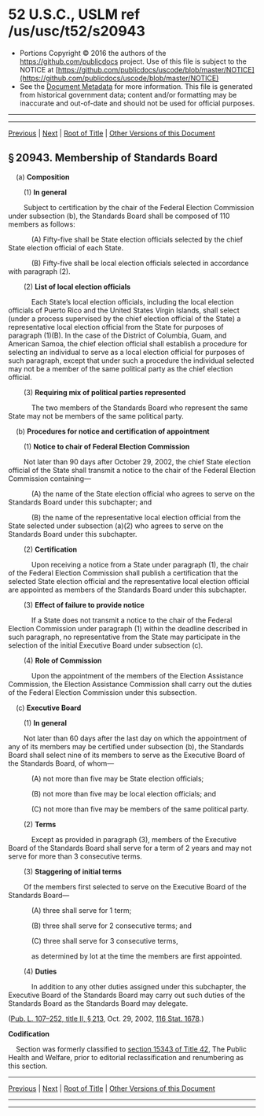 ---
---

# 52 U.S.C., USLM ref /us/usc/t52/s20943

* Portions Copyright © 2016 the authors of the https://github.com/publicdocs project.
  Use of this file is subject to the NOTICE at [https://github.com/publicdocs/uscode/blob/master/NOTICE](https://github.com/publicdocs/uscode/blob/master/NOTICE)
* See the [Document Metadata](././../../../../../../../..//README.md) for more information.
  This file is generated from historical government data; content and/or formatting may be inaccurate and out-of-date and should not be used for official purposes.

----------
----------

[Previous](./../../../../../../../..//us/usc/t52/stII/ch209/schII/ptA/spt2/m__us_usc_t52_s20942.md) | [Next](./../../../../../../../..//us/usc/t52/stII/ch209/schII/ptA/spt2/m__us_usc_t52_s20944.md) | [Root of Title](./../../../../../../../../) | [Other Versions of this Document](https://publicdocs.github.io/go/links?ns=uslm&ref=%2Fus%2Fusc%2Ft52%2Fs20943)

## § 20943. Membership of Standards Board

    (a) __Composition__ 

        (1) __In general__ 

        Subject to certification by the chair of the Federal Election Commission under subsection (b), the Standards Board shall be composed of 110 members as follows:

            (A) Fifty-five shall be State election officials selected by the chief State election official of each State.

            (B) Fifty-five shall be local election officials selected in accordance with paragraph (2).

        (2) __List of local election officials__ 

            Each State’s local election officials, including the local election officials of Puerto Rico and the United States Virgin Islands, shall select (under a process supervised by the chief election official of the State) a representative local election official from the State for purposes of paragraph (1)(B). In the case of the District of Columbia, Guam, and American Samoa, the chief election official shall establish a procedure for selecting an individual to serve as a local election official for purposes of such paragraph, except that under such a procedure the individual selected may not be a member of the same political party as the chief election official.

        (3) __Requiring mix of political parties represented__ 

            The two members of the Standards Board who represent the same State may not be members of the same political party.

    (b) __Procedures for notice and certification of appointment__ 

        (1) __Notice to chair of Federal Election Commission__ 

        Not later than 90 days after October 29, 2002, the chief State election official of the State shall transmit a notice to the chair of the Federal Election Commission containing—

            (A) the name of the State election official who agrees to serve on the Standards Board under this subchapter; and

            (B) the name of the representative local election official from the State selected under subsection (a)(2) who agrees to serve on the Standards Board under this subchapter.

        (2) __Certification__ 

            Upon receiving a notice from a State under paragraph (1), the chair of the Federal Election Commission shall publish a certification that the selected State election official and the representative local election official are appointed as members of the Standards Board under this subchapter.

        (3) __Effect of failure to provide notice__ 

            If a State does not transmit a notice to the chair of the Federal Election Commission under paragraph (1) within the deadline described in such paragraph, no representative from the State may participate in the selection of the initial Executive Board under subsection (c).

        (4) __Role of Commission__ 

            Upon the appointment of the members of the Election Assistance Commission, the Election Assistance Commission shall carry out the duties of the Federal Election Commission under this subsection.

    (c) __Executive Board__ 

        (1) __In general__ 

        Not later than 60 days after the last day on which the appointment of any of its members may be certified under subsection (b), the Standards Board shall select nine of its members to serve as the Executive Board of the Standards Board, of whom—

            (A) not more than five may be State election officials;

            (B) not more than five may be local election officials; and

            (C) not more than five may be members of the same political party.

        (2) __Terms__ 

            Except as provided in paragraph (3), members of the Executive Board of the Standards Board shall serve for a term of 2 years and may not serve for more than 3 consecutive terms.

        (3) __Staggering of initial terms__ 

        Of the members first selected to serve on the Executive Board of the Standards Board—

            (A) three shall serve for 1 term;

            (B) three shall serve for 2 consecutive terms; and

            (C) three shall serve for 3 consecutive terms,

            as determined by lot at the time the members are first appointed.

        (4) __Duties__ 

            In addition to any other duties assigned under this subchapter, the Executive Board of the Standards Board may carry out such duties of the Standards Board as the Standards Board may delegate.

([Pub. L. 107–252, title II, § 213][/us/pl/107/252/s213], Oct. 29, 2002, [116 Stat. 1678][/us/stat/116/1678].)

 __Codification__ 

    Section was formerly classified to [section 15343 of Title 42][/us/usc/t42/s15343], The Public Health and Welfare, prior to editorial reclassification and renumbering as this section.

----------

[Previous](./../../../../../../../..//us/usc/t52/stII/ch209/schII/ptA/spt2/m__us_usc_t52_s20942.md) | [Next](./../../../../../../../..//us/usc/t52/stII/ch209/schII/ptA/spt2/m__us_usc_t52_s20944.md) | [Root of Title](./../../../../../../../../) | [Other Versions of this Document](https://publicdocs.github.io/go/links?ns=uslm&ref=%2Fus%2Fusc%2Ft52%2Fs20943)

----------
----------

[/us/pl/107/252/s213]: https://publicdocs.github.io/go/links?ns=uslm&ref=%2Fus%2Fpl%2F107%2F252%2Fs213
[/us/stat/116/1678]: https://publicdocs.github.io/go/links?ns=uslm&ref=%2Fus%2Fstat%2F116%2F1678
[/us/usc/t42/s15343]: https://publicdocs.github.io/go/links?ns=uslm&ref=%2Fus%2Fusc%2Ft42%2Fs15343


